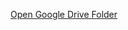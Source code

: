 [Open Google Drive Folder](https://drive.google.com/drive/folders/1-P-m6Hiz5xpSUkXtGPg3BqfbtIo-d02a?usp=sharing)
